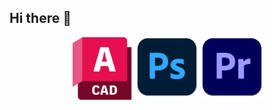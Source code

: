 ## Hi there 👋

<div align="center">
  <img src="./Skill_Icons/acad.png" width="100"/>
  <img src="./Skill_Icons/ps.png" width="100"/>
  <img src="./Skill_Icons/pr.png" width="100"/>
</div>
